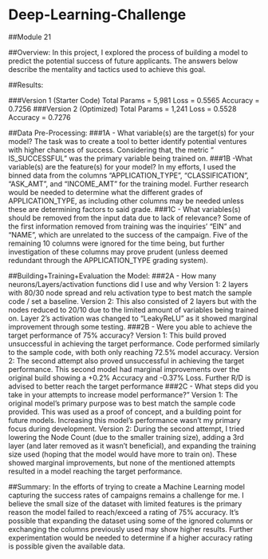# Deep-Learning-Challenge
 ##Module 21

##Overview: 
In this project, I explored the process of building a model to predict the potential success of future applicants. The answers below describe the mentality and tactics used to achieve this goal. 

##Results: 

###Version 1 (Starter Code)
Total Params = 5,981
Loss = 0.5565
Accuracy = 0.7256
###Version 2 (Optimized)
Total Params = 1,241
Loss = 0.5528
Accuracy = 0.7276


##Data Pre-Processing:
###1A - What variable(s) are the target(s) for your model?
The task was to create a tool to better identify potential ventures with higher chances of success. Considering that, the metric “ IS_SUCCESSFUL” was the primary variable being trained on. 
###1B -What variable(s) are the feature(s) for your model? 
In my efforts, I used the binned data from the columns “APPLICATION_TYPE”, “CLASSIFICATION”, “ASK_AMT”, and “INCOME_AMT” for the training model. Further research would be needed to determine what the different grades of APPLICATION_TYPE, as including other columns may be needed unless these are determining factors to said grade. 
###1C - What variables(s) should be removed from the input data due to lack of relevance?
Some of the first information removed from training was the inquiries’ “EIN” and “NAME”, which are unrelated to the success of the campaign. Five of the remaining 10 columns were ignored for the time being, but further investigation of these columns may prove prudent (unless deemed redundant through the APPLICATION_TYPE grading system). 

##Building+Training+Evaluation the Model:
###2A - How many neurons/Layers/activation functions did I use and why
Version 1: 2 layers with 80/30 node spread and relu activation type to best match the sample code / set a baseline. 
Version 2: This also consisted of 2 layers but with the nodes reduced to 20/10 due to the limited amount of variables being trained on. Layer 2’s activation was changed to “LeakyReLU” as it showed marginal improvement through some testing. 
###2B - Were you able to achieve the target performance of 75% accuracy? 
Version 1: This build proved unsuccessful in achieving the target performance. Code performed similarly to the sample code, with both only reaching 72.5% model accuracy.
Version 2: The second attempt also proved unsuccessful in achieving the target performance. This second model had marginal improvements over the original build showing a +0.2% Accuracy and -0.37% Loss. Further R/D is advised to better reach the target performance 
###2C - What steps did you take in your attempts to increase model performance?”
Version 1: The original model’s primary purpose was to best match the sample code provided. This was used as a proof of concept, and a building point for future models. Increasing this model’s performance wasn’t my primary focus during development. 
Version 2: During the second attempt, I tried lowering the Node Count (due to the smaller training size), adding a 3rd layer (and later removed as it wasn’t beneficial), and expanding the training size used (hoping that the model would have more to train on). These showed marginal improvements, but none of the mentioned attempts resulted in a model reaching the target performance. 

##Summary:
In the efforts of trying to create a Machine Learning model capturing the success rates of campaigns remains a challenge for me. I believe the small size of the dataset with limited features is the primary reason the model failed to reach/exceed a rating of 75% accuracy. It’s possible that expanding the dataset using some of the ignored columns or exchanging the columns previously used may show higher results. Further experimentation would be needed to determine if a higher accuracy rating is possible given the available data. 
